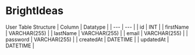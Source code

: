 # BrightIdeas

User Table Structure
| Column | Datatype |
| --- | --- |
| id | INT |
| firstName | VARCHAR(255) |
| lastName | VARCHAR(255) |
| email | VARCHAR(255) |
| password | VARCHAR(255) |
| createdAt | DATETIME |
| updatedAt | DATETIME |
